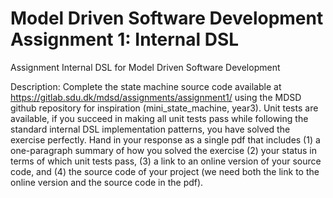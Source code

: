 # Model Driven Software Development Assignment 1: Internal DSL

Assignment Internal DSL for Model Driven Software Development

Description: Complete the state machine source code available at https://gitlab.sdu.dk/mdsd/assignments/assignment1/ using the MDSD github repository for inspiration (mini_state_machine, year3). Unit tests are available, if you succeed in making all unit tests pass while following the standard internal DSL implementation patterns, you have solved the exercise perfectly. Hand in your response as a single pdf that includes (1) a one-paragraph summary of how you solved the exercise (2) your status in terms of which unit tests pass, (3) a link to an online version of your source code, and (4) the source code of your project (we need both the link to the online version and the source code in the pdf).